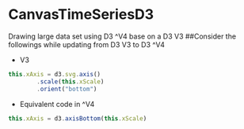 # CanvasTimeSeriesD3
Drawing large data set using D3 ^V4 base on a D3 V3
##Consider the followings while updating from D3 V3 to D3 ^V4

* V3
```javascript
this.xAxis = d3.svg.axis()
		.scale(this.xScale)
        .orient("bottom")
```

* Equivalent code in ^V4
```javascript
this.xAxis = d3.axisBottom(this.xScale)
```
